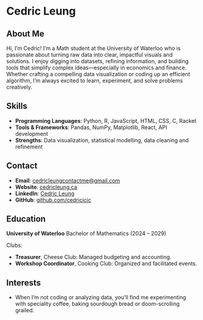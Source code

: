 # Cedric Leung

## About Me
Hi, I’m Cedric! I’m a Math student at the University of Waterloo who is passionate about turning raw data into clear, impactful visuals and solutions. I enjoy digging into datasets, refining information, and building tools that simplify complex ideas—especially in economics and finance. Whether crafting a compelling data visualization or coding up an efficient algorithm, I’m always excited to learn, experiment, and solve problems creatively.

## Skills
- **Programming Languages**: Python, R, JavaScript, HTML, CSS, C, Racket
- **Tools & Frameworks**: Pandas, NumPy, Matplotlib, React, API development
- **Strengths**: Data visualization, statistical modelling, data cleaning and refinement

## Contact
- **Email**: cedricleungcontactme@gmail.com
- **Website**: [cedricleung.ca](cedricleung.ca)
- **LinkedIn**: [Cedric Leung](https://www.linkedin.com/in/cedric-leung-38637029a/)
- **GitHub**: [github.com/cedricicic](https://github.com/cedricicic)

## Education
**University of Waterloo**
Bachelor of Mathematics (2024 – 2029)

Clubs:
- **Treasurer**, Cheese Club: Managed budgeting and accounting.
- **Workshop Coordinator**, Cooking Club: Organized and facilitated events.

## Interests
- When I’m not coding or analyzing data, you’ll find me experimenting with speciality coffee, baking sourdough bread or doom-scrolling grailed. 
